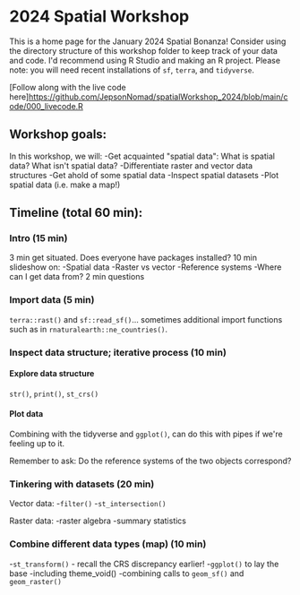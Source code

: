 # 2024 Spatial Workshop

This is a home page for the January 2024 Spatial Bonanza! Consider using the directory structure of this workshop folder to keep track of your data and code. I'd recommend using R Studio and making an R project. Please note: you will need recent installations of `sf`, `terra`, and `tidyverse`.

[Follow along with the live code here]<https://github.com/JepsonNomad/spatialWorkshop_2024/blob/main/code/000_livecode.R>


## Workshop goals:

In this workshop, we will:
-Get acquainted "spatial data": What is spatial data? What isn't spatial data?
-Differentiate raster and vector data structures
-Get ahold of some spatial data
-Inspect spatial datasets
-Plot spatial data (i.e. make a map!)

## Timeline (total 60 min):
### Intro (15 min)
3 min get situated. Does everyone have packages installed?
10 min slideshow on:
-Spatial data
-Raster vs vector
-Reference systems
-Where can I get data from?
2 min questions

### Import data (5 min)
`terra::rast()` and `sf::read_sf()`... sometimes additional import functions such as in `rnaturalearth::ne_countries()`.


### Inspect data structure; iterative process (10 min)
#### Explore data structure
`str()`, `print()`, `st_crs()`
#### Plot data 
Combining with the tidyverse and `ggplot()`, can do this with pipes if we're feeling up to it.

Remember to ask: Do the reference systems of the two objects correspond?


### Tinkering with datasets (20 min)
Vector data:
-`filter()`
-`st_intersection()`

Raster data:
-raster algebra
-summary statistics


### Combine different data types (map) (10 min)
-`st_transform()` - recall the CRS discrepancy earlier!
-`ggplot()` to lay the base
-including theme_void()
-combining calls to `geom_sf()` and `geom_raster()`